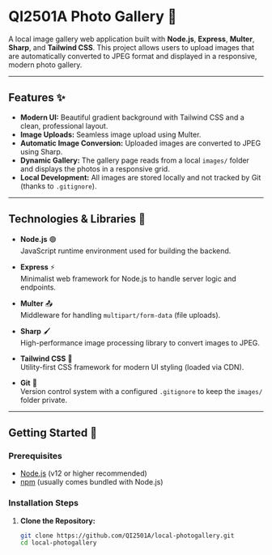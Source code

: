 # QI2501A Photo Gallery 📸

A local image gallery web application built with **Node.js**, **Express**, **Multer**, **Sharp**, and **Tailwind CSS**. This project allows users to upload images that are automatically converted to JPEG format and displayed in a responsive, modern photo gallery.

---

## Features ✨

- **Modern UI:** Beautiful gradient background with Tailwind CSS and a clean, professional layout.
- **Image Uploads:** Seamless image upload using Multer.
- **Automatic Image Conversion:** Uploaded images are converted to JPEG using Sharp.
- **Dynamic Gallery:** The gallery page reads from a local `images/` folder and displays the photos in a responsive grid.
- **Local Development:** All images are stored locally and not tracked by Git (thanks to `.gitignore`).

---

## Technologies & Libraries 🚀

- **Node.js** 🟢  
  JavaScript runtime environment used for building the backend.

- **Express** ⚡  
  Minimalist web framework for Node.js to handle server logic and endpoints.

- **Multer** 📤  
  Middleware for handling `multipart/form-data` (file uploads).

- **Sharp** 🖌️  
  High-performance image processing library to convert images to JPEG.

- **Tailwind CSS** 🎨  
  Utility-first CSS framework for modern UI styling (loaded via CDN).

- **Git** 🔧  
  Version control system with a configured `.gitignore` to keep the `images/` folder private.

---

## Getting Started 🏁

### Prerequisites

- [Node.js](https://nodejs.org/en/) (v12 or higher recommended)
- [npm](https://www.npmjs.com/) (usually comes bundled with Node.js)

### Installation Steps

1. **Clone the Repository:**

   ```bash
   git clone https://github.com/QI2501A/local-photogallery.git
   cd local-photogallery
